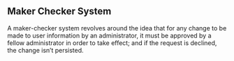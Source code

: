 ## Maker Checker System

A maker-checker system revolves around the idea that for any change to be made to user information by an administrator, it must be approved by a fellow administrator in order to take effect; and if the request is declined, the change isn’t persisted.